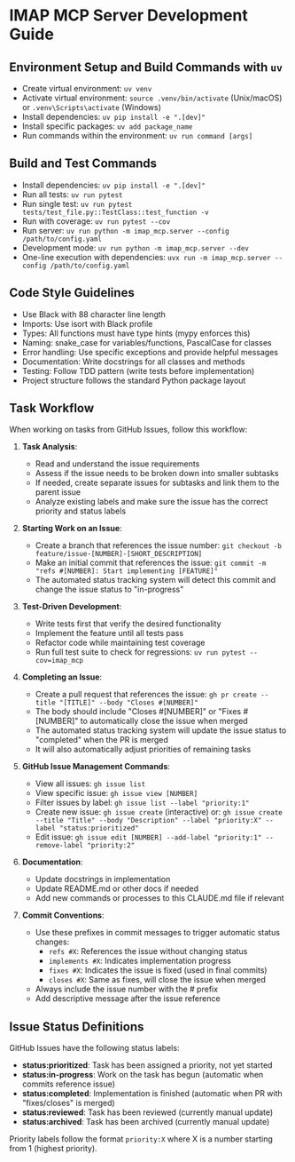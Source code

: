 # IMAP MCP Server Development Guide

## Environment Setup and Build Commands with `uv`
- Create virtual environment: `uv venv`
- Activate virtual environment: `source .venv/bin/activate` (Unix/macOS) or `.venv\Scripts\activate` (Windows)
- Install dependencies: `uv pip install -e ".[dev]"`
- Install specific packages: `uv add package_name`
- Run commands within the environment: `uv run command [args]`

## Build and Test Commands
- Install dependencies: `uv pip install -e ".[dev]"`
- Run all tests: `uv run pytest`
- Run single test: `uv run pytest tests/test_file.py::TestClass::test_function -v`
- Run with coverage: `uv run pytest --cov`
- Run server: `uv run python -m imap_mcp.server --config /path/to/config.yaml`
- Development mode: `uv run python -m imap_mcp.server --dev`
- One-line execution with dependencies: `uvx run -m imap_mcp.server --config /path/to/config.yaml`

## Code Style Guidelines
- Use Black with 88 character line length
- Imports: Use isort with Black profile
- Types: All functions must have type hints (mypy enforces this)
- Naming: snake_case for variables/functions, PascalCase for classes
- Error handling: Use specific exceptions and provide helpful messages
- Documentation: Write docstrings for all classes and methods
- Testing: Follow TDD pattern (write tests before implementation)
- Project structure follows the standard Python package layout

## Task Workflow
When working on tasks from GitHub Issues, follow this workflow:

1. **Task Analysis**:
   - Read and understand the issue requirements
   - Assess if the issue needs to be broken down into smaller subtasks
   - If needed, create separate issues for subtasks and link them to the parent issue
   - Analyze existing labels and make sure the issue has the correct priority and status labels

2. **Starting Work on an Issue**:
   - Create a branch that references the issue number: `git checkout -b feature/issue-[NUMBER]-[SHORT_DESCRIPTION]`
   - Make an initial commit that references the issue: `git commit -m "refs #[NUMBER]: Start implementing [FEATURE]"`
   - The automated status tracking system will detect this commit and change the issue status to "in-progress"

3. **Test-Driven Development**:
   - Write tests first that verify the desired functionality
   - Implement the feature until all tests pass
   - Refactor code while maintaining test coverage
   - Run full test suite to check for regressions: `uv run pytest --cov=imap_mcp`

4. **Completing an Issue**:
   - Create a pull request that references the issue: `gh pr create --title "[TITLE]" --body "Closes #[NUMBER]"`
   - The body should include "Closes #[NUMBER]" or "Fixes #[NUMBER]" to automatically close the issue when merged
   - The automated status tracking system will update the issue status to "completed" when the PR is merged
   - It will also automatically adjust priorities of remaining tasks

5. **GitHub Issue Management Commands**:
   - View all issues: `gh issue list`
   - View specific issue: `gh issue view [NUMBER]`
   - Filter issues by label: `gh issue list --label "priority:1"`
   - Create new issue: `gh issue create` (interactive) or:
     `gh issue create --title "Title" --body "Description" --label "priority:X" --label "status:prioritized"`
   - Edit issue: `gh issue edit [NUMBER] --add-label "priority:1" --remove-label "priority:2"`

6. **Documentation**:
   - Update docstrings in implementation
   - Update README.md or other docs if needed
   - Add new commands or processes to this CLAUDE.md file if relevant

7. **Commit Conventions**:
   - Use these prefixes in commit messages to trigger automatic status changes:
     - `refs #X`: References the issue without changing status
     - `implements #X`: Indicates implementation progress
     - `fixes #X`: Indicates the issue is fixed (used in final commits)
     - `closes #X`: Same as fixes, will close the issue when merged
   - Always include the issue number with the # prefix
   - Add descriptive message after the issue reference

## Issue Status Definitions

GitHub Issues have the following status labels:

- **status:prioritized**: Task has been assigned a priority, not yet started
- **status:in-progress**: Work on the task has begun (automatic when commits reference issue)
- **status:completed**: Implementation is finished (automatic when PR with "fixes/closes" is merged)
- **status:reviewed**: Task has been reviewed (currently manual update)
- **status:archived**: Task has been archived (currently manual update)

Priority labels follow the format `priority:X` where X is a number starting from 1 (highest priority).